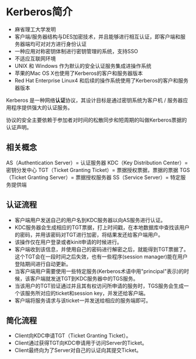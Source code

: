 # Kerberos简介

* 麻省理工大学发明
* 客户端/服务器结构与DES加密技术，并且能够进行相互认证，即客户端和服务器端均可对对方进行身份认证
* 一种应用对称密钥体制进行密钥管理的系统，支持SSO
* 不适应互联网环境
* UNIX 和 Windows 作为默认的安全认证服务集成进操作系统
* 苹果的Mac OS X也使用了Kerberos的客户和服务器版本
* Red Hat Enterprise Linux4 和后续的操作系统使用了Kerberos的客户和服务器版本

Kerberos 是一种网络**认证**协议，其设计目标是通过密钥系统为客户机 / 服务器应用程序提供强大的认证服务。

协议的安全主要依赖于参加者对时间的松散同步和短周期的叫做Kerberos票据的认证声明。

## 相关概念

AS（Authentication Server）= 认证服务器 KDC（Key Distribution Center）= 密钥分发中心 TGT（Ticket Granting Ticket）= 票据授权票据，票据的票据 TGS（Ticket Granting Server）= 票据授权服务器 SS（Service Server）= 特定服务提供端

## 认证流程

* 客户端用户发送自己的用户名到KDC服务器以向AS服务进行认证。
* KDC服务器会生成相应的TGT票据，打上时间戳，在本地数据库中查找该用户的密码，并用该密码对TGT进行加密，将结果发还给客户端用户。
* 该操作仅在用户登录或者kinit申请的时候进行。
* 客户端收到该信息，并使用自己的密码进行解密之后，就能得到TGT票据了。这个TGT会在一段时间之后失效，也有一些程序\(session manager\)能在用户登陆期间进行自动更新。
* 当客户端用户需要使用一些特定服务\(Kerberos术语中用"principal"表示\)的时候，该客户端就发送TGT到KDC服务器中的TGS服务。
* 当该用户的TGT验证通过并且其有权访问所申请的服务时，TGS服务会生成一个该服务所对应的ticket和session key，并发还给客户端。
* 客户端将服务请求与该ticket一并发送给相应的服务端即可。

## 简化流程

* Client向KDC申请TGT（Ticket Granting Ticket）。
* Client通过获得TGT向KDC申请用于访问Server的Ticket。
* Client最终向为了Server对自己的认证向其提交Ticket。

